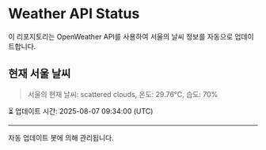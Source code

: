 
# Weather API Status

이 리포지토리는 OpenWeather API를 사용하여 서울의 날씨 정보를 자동으로 업데이트합니다.

## 현재 서울 날씨
> 서울의 현재 날씨: scattered clouds, 온도: 29.76°C, 습도: 70%

⏳ 업데이트 시간: 2025-08-07 09:34:00 (UTC)

---
자동 업데이트 봇에 의해 관리됩니다.
